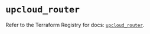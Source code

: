 # `upcloud_router`

Refer to the Terraform Registry for docs: [`upcloud_router`](https://registry.terraform.io/providers/upcloudltd/upcloud/5.27.0/docs/resources/router).
